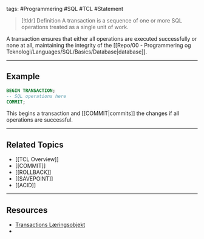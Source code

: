 tags: #Programmering #SQL #TCL #Statement 

> [!tldr] Definition
> A transaction is a sequence of one or more SQL operations treated as a single unit of work. 

A transaction ensures that either all operations are executed successfully or none at all, maintaining the integrity of the [[Repo/00 - Programmering og Teknologi/Languages/SQL/Basics/Database|database]].

---

## Example
```sql
BEGIN TRANSACTION; 
-- SQL operations here 
COMMIT;
```

This begins a transaction and [[COMMIT|commits]] the changes if all operations are successful.

---

## Related Topics
- [[TCL Overview]]
- [[COMMIT]]
- [[ROLLBACK]]
- [[SAVEPOINT]]
- [[ACID]]

---

## Resources
- [Transactions Læringsobjekt](https://scorm.itslearning.com/data/3289/C20150/ims_import_25/scormcontent/index.html#/lessons/IG1ZDoBjZ83eR45pigr3ww1zcGwU9JJD)
- 